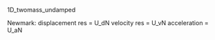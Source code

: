 1D_twomass_undamped 

Newmark:
        displacement res = U_dN
        velocity res = U_vN
        acceleration = U_aN
